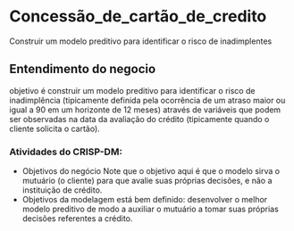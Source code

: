 # Concessão_de_cartão_de_credito
 Construir um modelo preditivo para identificar o risco de inadimplentes
## Entendimento do negocio
objetivo é construir um modelo preditivo para identificar o risco de inadimplência (tipicamente definida pela ocorrência de um atraso maior ou igual a 90 em um horizonte de 12 meses) através de variáveis que podem ser observadas na data da avaliação do crédito (tipicamente quando o cliente solicita o cartão).

### Atividades do CRISP-DM:
- Objetivos do negócio Note que o objetivo aqui é que o modelo sirva o mutuário (o cliente) para que avalie suas próprias decisões, e não a instituição de crédito.
- Objetivos da modelagem está bem definido: desenvolver o melhor modelo preditivo de modo a auxiliar o mutuário a tomar suas próprias decisões referentes a crédito.
